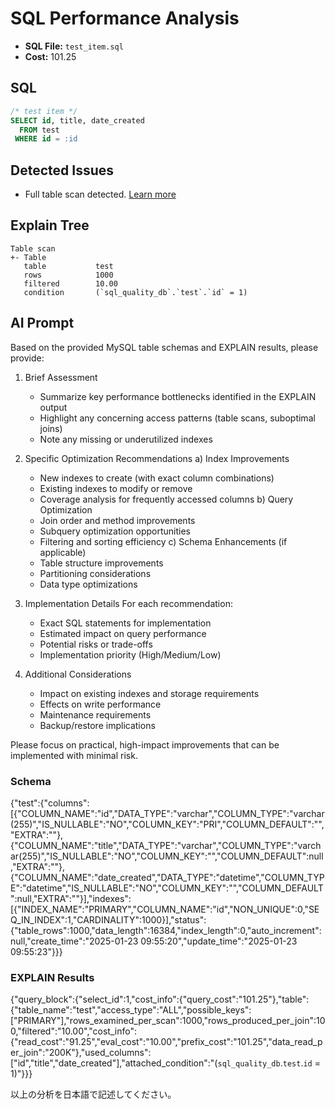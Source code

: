 # SQL Performance Analysis
- **SQL File:** `test_item.sql`
- **Cost:** 101.25

## SQL
```sql
/* test item */
SELECT id, title, date_created
  FROM test
 WHERE id = :id

```

## Detected Issues
- Full table scan detected. [Learn more](https://koriym.github.io/Koriym.SqlQuality/issues/FullTableScan)

## Explain Tree
```
Table scan
+- Table
   table           test
   rows            1000
   filtered        10.00
   condition       (`sql_quality_db`.`test`.`id` = 1)
```

## AI Prompt
Based on the provided MySQL table schemas and EXPLAIN results, please provide:

1. Brief Assessment
   - Summarize key performance bottlenecks identified in the EXPLAIN output
   - Highlight any concerning access patterns (table scans, suboptimal joins)
   - Note any missing or underutilized indexes

2. Specific Optimization Recommendations
   a) Index Improvements
      - New indexes to create (with exact column combinations)
      - Existing indexes to modify or remove
      - Coverage analysis for frequently accessed columns
   b) Query Optimization
      - Join order and method improvements
      - Subquery optimization opportunities
      - Filtering and sorting efficiency
   c) Schema Enhancements (if applicable)
      - Table structure improvements
      - Partitioning considerations
      - Data type optimizations

3. Implementation Details
   For each recommendation:
     - Exact SQL statements for implementation
     - Estimated impact on query performance
     - Potential risks or trade-offs
     - Implementation priority (High/Medium/Low)

4. Additional Considerations
   - Impact on existing indexes and storage requirements
   - Effects on write performance
   - Maintenance requirements
   - Backup/restore implications

Please focus on practical, high-impact improvements that can be implemented with minimal risk.

### Schema
{"test":{"columns":[{"COLUMN_NAME":"id","DATA_TYPE":"varchar","COLUMN_TYPE":"varchar(255)","IS_NULLABLE":"NO","COLUMN_KEY":"PRI","COLUMN_DEFAULT":"","EXTRA":""},{"COLUMN_NAME":"title","DATA_TYPE":"varchar","COLUMN_TYPE":"varchar(255)","IS_NULLABLE":"NO","COLUMN_KEY":"","COLUMN_DEFAULT":null,"EXTRA":""},{"COLUMN_NAME":"date_created","DATA_TYPE":"datetime","COLUMN_TYPE":"datetime","IS_NULLABLE":"NO","COLUMN_KEY":"","COLUMN_DEFAULT":null,"EXTRA":""}],"indexes":[{"INDEX_NAME":"PRIMARY","COLUMN_NAME":"id","NON_UNIQUE":0,"SEQ_IN_INDEX":1,"CARDINALITY":1000}],"status":{"table_rows":1000,"data_length":16384,"index_length":0,"auto_increment":null,"create_time":"2025-01-23 09:55:20","update_time":"2025-01-23 09:55:23"}}}

### EXPLAIN Results
{"query_block":{"select_id":1,"cost_info":{"query_cost":"101.25"},"table":{"table_name":"test","access_type":"ALL","possible_keys":["PRIMARY"],"rows_examined_per_scan":1000,"rows_produced_per_join":100,"filtered":"10.00","cost_info":{"read_cost":"91.25","eval_cost":"10.00","prefix_cost":"101.25","data_read_per_join":"200K"},"used_columns":["id","title","date_created"],"attached_condition":"(`sql_quality_db`.`test`.`id` = 1)"}}}

以上の分析を日本語で記述してください。